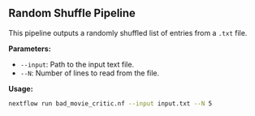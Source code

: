 ## Random Shuffle Pipeline

This pipeline outputs a randomly shuffled list of entries from a `.txt` file.  

**Parameters:**
- `--input`: Path to the input text file.  
- `--N`: Number of lines to read from the file.  

**Usage:**
```bash
nextflow run bad_movie_critic.nf --input input.txt --N 5
